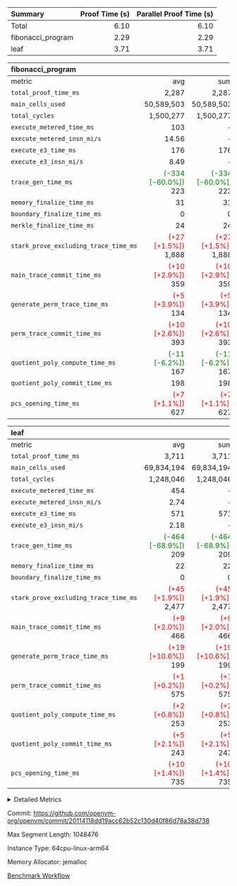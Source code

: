 | Summary | Proof Time (s) | Parallel Proof Time (s) |
|:---|---:|---:|
| Total |  6.10 |  6.10 |
| fibonacci_program |  2.29 |  2.29 |
| leaf |  3.71 |  3.71 |


| fibonacci_program |||||
|:---|---:|---:|---:|---:|
|metric|avg|sum|max|min|
| `total_proof_time_ms ` |  2,287 |  2,287 |  2,287 |  2,287 |
| `main_cells_used     ` |  50,589,503 |  50,589,503 |  50,589,503 |  50,589,503 |
| `total_cycles        ` |  1,500,277 |  1,500,277 |  1,500,277 |  1,500,277 |
| `execute_metered_time_ms` |  103 | -          | -          | -          |
| `execute_metered_insn_mi/s` |  14.56 | -          | -          | -          |
| `execute_e3_time_ms  ` |  176 |  176 |  176 |  176 |
| `execute_e3_insn_mi/s` |  8.49 | -          |  8.49 |  8.49 |
| `trace_gen_time_ms   ` | <span style='color: green'>(-334 [-60.0%])</span> 223 | <span style='color: green'>(-334 [-60.0%])</span> 223 | <span style='color: green'>(-334 [-60.0%])</span> 223 | <span style='color: green'>(-334 [-60.0%])</span> 223 |
| `memory_finalize_time_ms` |  31 |  31 |  31 |  31 |
| `boundary_finalize_time_ms` |  0 |  0 |  0 |  0 |
| `merkle_finalize_time_ms` |  24 |  24 |  24 |  24 |
| `stark_prove_excluding_trace_time_ms` | <span style='color: red'>(+27 [+1.5%])</span> 1,888 | <span style='color: red'>(+27 [+1.5%])</span> 1,888 | <span style='color: red'>(+27 [+1.5%])</span> 1,888 | <span style='color: red'>(+27 [+1.5%])</span> 1,888 |
| `main_trace_commit_time_ms` | <span style='color: red'>(+10 [+2.9%])</span> 359 | <span style='color: red'>(+10 [+2.9%])</span> 359 | <span style='color: red'>(+10 [+2.9%])</span> 359 | <span style='color: red'>(+10 [+2.9%])</span> 359 |
| `generate_perm_trace_time_ms` | <span style='color: red'>(+5 [+3.9%])</span> 134 | <span style='color: red'>(+5 [+3.9%])</span> 134 | <span style='color: red'>(+5 [+3.9%])</span> 134 | <span style='color: red'>(+5 [+3.9%])</span> 134 |
| `perm_trace_commit_time_ms` | <span style='color: red'>(+10 [+2.6%])</span> 393 | <span style='color: red'>(+10 [+2.6%])</span> 393 | <span style='color: red'>(+10 [+2.6%])</span> 393 | <span style='color: red'>(+10 [+2.6%])</span> 393 |
| `quotient_poly_compute_time_ms` | <span style='color: green'>(-11 [-6.2%])</span> 167 | <span style='color: green'>(-11 [-6.2%])</span> 167 | <span style='color: green'>(-11 [-6.2%])</span> 167 | <span style='color: green'>(-11 [-6.2%])</span> 167 |
| `quotient_poly_commit_time_ms` |  198 |  198 |  198 |  198 |
| `pcs_opening_time_ms ` | <span style='color: red'>(+7 [+1.1%])</span> 627 | <span style='color: red'>(+7 [+1.1%])</span> 627 | <span style='color: red'>(+7 [+1.1%])</span> 627 | <span style='color: red'>(+7 [+1.1%])</span> 627 |

| leaf |||||
|:---|---:|---:|---:|---:|
|metric|avg|sum|max|min|
| `total_proof_time_ms ` |  3,711 |  3,711 |  3,711 |  3,711 |
| `main_cells_used     ` |  69,834,194 |  69,834,194 |  69,834,194 |  69,834,194 |
| `total_cycles        ` |  1,248,046 |  1,248,046 |  1,248,046 |  1,248,046 |
| `execute_metered_time_ms` |  454 | -          | -          | -          |
| `execute_metered_insn_mi/s` |  2.74 | -          | -          | -          |
| `execute_e3_time_ms  ` |  571 |  571 |  571 |  571 |
| `execute_e3_insn_mi/s` |  2.18 | -          |  2.18 |  2.18 |
| `trace_gen_time_ms   ` | <span style='color: green'>(-464 [-68.9%])</span> 209 | <span style='color: green'>(-464 [-68.9%])</span> 209 | <span style='color: green'>(-464 [-68.9%])</span> 209 | <span style='color: green'>(-464 [-68.9%])</span> 209 |
| `memory_finalize_time_ms` |  22 |  22 |  22 |  22 |
| `boundary_finalize_time_ms` |  0 |  0 |  0 |  0 |
| `stark_prove_excluding_trace_time_ms` | <span style='color: red'>(+45 [+1.9%])</span> 2,477 | <span style='color: red'>(+45 [+1.9%])</span> 2,477 | <span style='color: red'>(+45 [+1.9%])</span> 2,477 | <span style='color: red'>(+45 [+1.9%])</span> 2,477 |
| `main_trace_commit_time_ms` | <span style='color: red'>(+9 [+2.0%])</span> 466 | <span style='color: red'>(+9 [+2.0%])</span> 466 | <span style='color: red'>(+9 [+2.0%])</span> 466 | <span style='color: red'>(+9 [+2.0%])</span> 466 |
| `generate_perm_trace_time_ms` | <span style='color: red'>(+19 [+10.6%])</span> 199 | <span style='color: red'>(+19 [+10.6%])</span> 199 | <span style='color: red'>(+19 [+10.6%])</span> 199 | <span style='color: red'>(+19 [+10.6%])</span> 199 |
| `perm_trace_commit_time_ms` | <span style='color: red'>(+1 [+0.2%])</span> 575 | <span style='color: red'>(+1 [+0.2%])</span> 575 | <span style='color: red'>(+1 [+0.2%])</span> 575 | <span style='color: red'>(+1 [+0.2%])</span> 575 |
| `quotient_poly_compute_time_ms` | <span style='color: red'>(+2 [+0.8%])</span> 253 | <span style='color: red'>(+2 [+0.8%])</span> 253 | <span style='color: red'>(+2 [+0.8%])</span> 253 | <span style='color: red'>(+2 [+0.8%])</span> 253 |
| `quotient_poly_commit_time_ms` | <span style='color: red'>(+5 [+2.1%])</span> 243 | <span style='color: red'>(+5 [+2.1%])</span> 243 | <span style='color: red'>(+5 [+2.1%])</span> 243 | <span style='color: red'>(+5 [+2.1%])</span> 243 |
| `pcs_opening_time_ms ` | <span style='color: red'>(+10 [+1.4%])</span> 735 | <span style='color: red'>(+10 [+1.4%])</span> 735 | <span style='color: red'>(+10 [+1.4%])</span> 735 | <span style='color: red'>(+10 [+1.4%])</span> 735 |



<details>
<summary>Detailed Metrics</summary>

| group | num_segments | num_children | keygen_time_ms | insns | fri.log_blowup | execute_metered_time_ms | execute_metered_insn_mi/s | commit_exe_time_ms |
| --- | --- | --- | --- | --- | --- | --- | --- | --- |
| fibonacci_program | 1 |  | 283 | 1,500,278 | 1 | 103 | 14.56 | 5 | 
| leaf |  | 1 |  |  | 1 |  |  |  | 

| group | air_name | quotient_deg | interactions | constraints |
| --- | --- | --- | --- | --- |
| fibonacci_program | AccessAdapterAir<16> | 2 | 5 | 12 | 
| fibonacci_program | AccessAdapterAir<2> | 2 | 5 | 12 | 
| fibonacci_program | AccessAdapterAir<32> | 2 | 5 | 12 | 
| fibonacci_program | AccessAdapterAir<4> | 2 | 5 | 12 | 
| fibonacci_program | AccessAdapterAir<8> | 2 | 5 | 12 | 
| fibonacci_program | BitwiseOperationLookupAir<8> | 2 | 2 | 4 | 
| fibonacci_program | MemoryMerkleAir<8> | 2 | 4 | 39 | 
| fibonacci_program | PersistentBoundaryAir<8> | 2 | 3 | 7 | 
| fibonacci_program | PhantomAir | 2 | 3 | 5 | 
| fibonacci_program | Poseidon2PeripheryAir<BabyBearParameters>, 1> | 2 | 1 | 286 | 
| fibonacci_program | ProgramAir | 1 | 1 | 4 | 
| fibonacci_program | RangeTupleCheckerAir<2> | 1 | 1 | 4 | 
| fibonacci_program | Rv32HintStoreAir | 2 | 18 | 28 | 
| fibonacci_program | VariableRangeCheckerAir | 1 | 1 | 4 | 
| fibonacci_program | VmAirWrapper<Rv32BaseAluAdapterAir, BaseAluCoreAir<4, 8> | 2 | 20 | 37 | 
| fibonacci_program | VmAirWrapper<Rv32BaseAluAdapterAir, LessThanCoreAir<4, 8> | 2 | 18 | 40 | 
| fibonacci_program | VmAirWrapper<Rv32BaseAluAdapterAir, ShiftCoreAir<4, 8> | 2 | 24 | 91 | 
| fibonacci_program | VmAirWrapper<Rv32BranchAdapterAir, BranchEqualCoreAir<4> | 2 | 11 | 20 | 
| fibonacci_program | VmAirWrapper<Rv32BranchAdapterAir, BranchLessThanCoreAir<4, 8> | 2 | 13 | 35 | 
| fibonacci_program | VmAirWrapper<Rv32CondRdWriteAdapterAir, Rv32JalLuiCoreAir> | 2 | 10 | 18 | 
| fibonacci_program | VmAirWrapper<Rv32JalrAdapterAir, Rv32JalrCoreAir> | 2 | 16 | 20 | 
| fibonacci_program | VmAirWrapper<Rv32LoadStoreAdapterAir, LoadSignExtendCoreAir<4, 8> | 2 | 18 | 33 | 
| fibonacci_program | VmAirWrapper<Rv32LoadStoreAdapterAir, LoadStoreCoreAir<4> | 2 | 17 | 40 | 
| fibonacci_program | VmAirWrapper<Rv32MultAdapterAir, DivRemCoreAir<4, 8> | 2 | 25 | 84 | 
| fibonacci_program | VmAirWrapper<Rv32MultAdapterAir, MulHCoreAir<4, 8> | 2 | 24 | 31 | 
| fibonacci_program | VmAirWrapper<Rv32MultAdapterAir, MultiplicationCoreAir<4, 8> | 2 | 19 | 19 | 
| fibonacci_program | VmAirWrapper<Rv32RdWriteAdapterAir, Rv32AuipcCoreAir> | 2 | 12 | 14 | 
| fibonacci_program | VmConnectorAir | 2 | 5 | 11 | 
| leaf | AccessAdapterAir<2> | 2 | 5 | 12 | 
| leaf | AccessAdapterAir<4> | 2 | 5 | 12 | 
| leaf | AccessAdapterAir<8> | 2 | 5 | 12 | 
| leaf | FriReducedOpeningAir | 2 | 39 | 71 | 
| leaf | JalRangeCheckAir | 2 | 9 | 14 | 
| leaf | NativePoseidon2Air<BabyBearParameters>, 1> | 2 | 136 | 572 | 
| leaf | PhantomAir | 2 | 3 | 5 | 
| leaf | ProgramAir | 1 | 1 | 4 | 
| leaf | VariableRangeCheckerAir | 1 | 1 | 4 | 
| leaf | VmAirWrapper<AluNativeAdapterAir, FieldArithmeticCoreAir> | 2 | 15 | 27 | 
| leaf | VmAirWrapper<BranchNativeAdapterAir, BranchEqualCoreAir<1> | 2 | 11 | 25 | 
| leaf | VmAirWrapper<NativeAdapterAir<2, 0>, PublicValuesCoreAir> | 2 | 11 | 30 | 
| leaf | VmAirWrapper<NativeLoadStoreAdapterAir<1>, NativeLoadStoreCoreAir<1> | 2 | 15 | 20 | 
| leaf | VmAirWrapper<NativeLoadStoreAdapterAir<4>, NativeLoadStoreCoreAir<4> | 2 | 15 | 20 | 
| leaf | VmAirWrapper<NativeVectorizedAdapterAir<4>, FieldExtensionCoreAir> | 2 | 15 | 27 | 
| leaf | VmConnectorAir | 2 | 5 | 11 | 
| leaf | VolatileBoundaryAir | 2 | 7 | 19 | 

| group | air_name | idx | rows | prep_cols | perm_cols | main_cols | cells |
| --- | --- | --- | --- | --- | --- | --- | --- |
| leaf | AccessAdapterAir<2> | 0 | 262,144 |  | 16 | 11 | 7,077,888 | 
| leaf | AccessAdapterAir<4> | 0 | 131,072 |  | 16 | 13 | 3,801,088 | 
| leaf | AccessAdapterAir<8> | 0 | 4,096 |  | 16 | 17 | 135,168 | 
| leaf | FriReducedOpeningAir | 0 | 524,288 |  | 84 | 27 | 58,195,968 | 
| leaf | JalRangeCheckAir | 0 | 65,536 |  | 28 | 12 | 2,621,440 | 
| leaf | NativePoseidon2Air<BabyBearParameters>, 1> | 0 | 65,536 |  | 312 | 398 | 46,530,560 | 
| leaf | PhantomAir | 0 | 32,768 |  | 12 | 6 | 589,824 | 
| leaf | ProgramAir | 0 | 131,072 |  | 8 | 10 | 2,359,296 | 
| leaf | VariableRangeCheckerAir | 0 | 262,144 | 2 | 8 | 1 | 2,359,296 | 
| leaf | VmAirWrapper<AluNativeAdapterAir, FieldArithmeticCoreAir> | 0 | 1,048,576 |  | 36 | 29 | 68,157,440 | 
| leaf | VmAirWrapper<BranchNativeAdapterAir, BranchEqualCoreAir<1> | 0 | 131,072 |  | 28 | 23 | 6,684,672 | 
| leaf | VmAirWrapper<NativeAdapterAir<2, 0>, PublicValuesCoreAir> | 0 | 64 |  | 28 | 27 | 3,520 | 
| leaf | VmAirWrapper<NativeLoadStoreAdapterAir<1>, NativeLoadStoreCoreAir<1> | 0 | 524,288 |  | 40 | 21 | 31,981,568 | 
| leaf | VmAirWrapper<NativeLoadStoreAdapterAir<4>, NativeLoadStoreCoreAir<4> | 0 | 131,072 |  | 40 | 27 | 8,781,824 | 
| leaf | VmAirWrapper<NativeVectorizedAdapterAir<4>, FieldExtensionCoreAir> | 0 | 131,072 |  | 36 | 38 | 9,699,328 | 
| leaf | VmConnectorAir | 0 | 2 | 1 | 16 | 5 | 42 | 
| leaf | VolatileBoundaryAir | 0 | 131,072 |  | 20 | 12 | 4,194,304 | 

| group | air_name | segment | rows | prep_cols | perm_cols | main_cols | cells |
| --- | --- | --- | --- | --- | --- | --- | --- |
| fibonacci_program | AccessAdapterAir<8> | 0 | 128 |  | 16 | 17 | 4,224 | 
| fibonacci_program | BitwiseOperationLookupAir<8> | 0 | 65,536 | 3 | 8 | 2 | 655,360 | 
| fibonacci_program | MemoryMerkleAir<8> | 0 | 512 |  | 16 | 32 | 24,576 | 
| fibonacci_program | PersistentBoundaryAir<8> | 0 | 128 |  | 12 | 20 | 4,096 | 
| fibonacci_program | PhantomAir | 0 | 1 |  | 12 | 6 | 18 | 
| fibonacci_program | Poseidon2PeripheryAir<BabyBearParameters>, 1> | 0 | 256 |  | 8 | 300 | 78,848 | 
| fibonacci_program | ProgramAir | 0 | 8,192 |  | 8 | 10 | 147,456 | 
| fibonacci_program | RangeTupleCheckerAir<2> | 0 | 524,288 | 2 | 8 | 1 | 4,718,592 | 
| fibonacci_program | Rv32HintStoreAir | 0 | 4 |  | 44 | 32 | 304 | 
| fibonacci_program | VariableRangeCheckerAir | 0 | 262,144 | 2 | 8 | 1 | 2,359,296 | 
| fibonacci_program | VmAirWrapper<Rv32BaseAluAdapterAir, BaseAluCoreAir<4, 8> | 0 | 1,048,576 |  | 52 | 36 | 92,274,688 | 
| fibonacci_program | VmAirWrapper<Rv32BaseAluAdapterAir, LessThanCoreAir<4, 8> | 0 | 524,288 |  | 40 | 37 | 40,370,176 | 
| fibonacci_program | VmAirWrapper<Rv32BranchAdapterAir, BranchEqualCoreAir<4> | 0 | 262,144 |  | 28 | 26 | 14,155,776 | 
| fibonacci_program | VmAirWrapper<Rv32BranchAdapterAir, BranchLessThanCoreAir<4, 8> | 0 | 8 |  | 32 | 32 | 512 | 
| fibonacci_program | VmAirWrapper<Rv32CondRdWriteAdapterAir, Rv32JalLuiCoreAir> | 0 | 131,072 |  | 28 | 18 | 6,029,312 | 
| fibonacci_program | VmAirWrapper<Rv32JalrAdapterAir, Rv32JalrCoreAir> | 0 | 32 |  | 36 | 28 | 2,048 | 
| fibonacci_program | VmAirWrapper<Rv32LoadStoreAdapterAir, LoadStoreCoreAir<4> | 0 | 128 |  | 52 | 41 | 11,904 | 
| fibonacci_program | VmAirWrapper<Rv32RdWriteAdapterAir, Rv32AuipcCoreAir> | 0 | 16 |  | 28 | 20 | 768 | 
| fibonacci_program | VmConnectorAir | 0 | 2 | 1 | 16 | 5 | 42 | 

| group | idx | trace_gen_time_ms | total_proof_time_ms | total_cycles | total_cells | stark_prove_excluding_trace_time_ms | quotient_poly_compute_time_ms | quotient_poly_commit_time_ms | perm_trace_commit_time_ms | pcs_opening_time_ms | memory_finalize_time_ms | main_trace_commit_time_ms | main_cells_used | insns | generate_perm_trace_time_ms | execute_metered_time_ms | execute_metered_insn_mi/s | execute_e3_time_ms | execute_e3_insn_mi/s | boundary_finalize_time_ms |
| --- | --- | --- | --- | --- | --- | --- | --- | --- | --- | --- | --- | --- | --- | --- | --- | --- | --- | --- | --- | --- |
| leaf | 0 | 209 | 3,711 | 1,248,046 | 253,173,226 | 2,477 | 253 | 243 | 575 | 735 | 22 | 466 | 69,834,194 | 1,248,047 | 199 | 454 | 2.74 | 571 | 2.18 | 0 | 

| group | idx | trace_height_constraint | weighted_sum | threshold |
| --- | --- | --- | --- | --- |
| leaf | 0 | 0 | 5,439,620 | 2,013,265,921 | 
| leaf | 0 | 1 | 26,751,232 | 2,013,265,921 | 
| leaf | 0 | 2 | 2,719,810 | 2,013,265,921 | 
| leaf | 0 | 3 | 26,878,212 | 2,013,265,921 | 
| leaf | 0 | 4 | 131,072 | 2,013,265,921 | 
| leaf | 0 | 5 | 62,313,162 | 2,013,265,921 | 

| group | segment | trace_gen_time_ms | total_proof_time_ms | total_cycles | total_cells | stark_prove_excluding_trace_time_ms | quotient_poly_compute_time_ms | quotient_poly_commit_time_ms | perm_trace_commit_time_ms | pcs_opening_time_ms | merkle_finalize_time_ms | memory_finalize_time_ms | main_trace_commit_time_ms | main_cells_used | insns | generate_perm_trace_time_ms | execute_e3_time_ms | execute_e3_insn_mi/s | boundary_finalize_time_ms |
| --- | --- | --- | --- | --- | --- | --- | --- | --- | --- | --- | --- | --- | --- | --- | --- | --- | --- | --- | --- |
| fibonacci_program | 0 | 223 | 2,287 | 1,500,277 | 160,837,996 | 1,888 | 167 | 198 | 393 | 627 | 24 | 31 | 359 | 50,589,503 | 1,500,278 | 134 | 176 | 8.49 | 0 | 

| group | segment | trace_height_constraint | weighted_sum | threshold |
| --- | --- | --- | --- | --- |
| fibonacci_program | 0 | 0 | 3,932,542 | 2,013,265,921 | 
| fibonacci_program | 0 | 1 | 10,749,400 | 2,013,265,921 | 
| fibonacci_program | 0 | 2 | 1,966,271 | 2,013,265,921 | 
| fibonacci_program | 0 | 3 | 10,749,532 | 2,013,265,921 | 
| fibonacci_program | 0 | 4 | 1,664 | 2,013,265,921 | 
| fibonacci_program | 0 | 5 | 640 | 2,013,265,921 | 
| fibonacci_program | 0 | 6 | 7,209,100 | 2,013,265,921 | 
| fibonacci_program | 0 | 7 |  | 2,013,265,921 | 
| fibonacci_program | 0 | 8 | 35,535,101 | 2,013,265,921 | 

</details>


Commit: https://github.com/openvm-org/openvm/commit/20114118dd19acc62b52c130d40f86d78a38d738

Max Segment Length: 1048476

Instance Type: 64cpu-linux-arm64

Memory Allocator: jemalloc

[Benchmark Workflow](https://github.com/openvm-org/openvm/actions/runs/15857185114)
